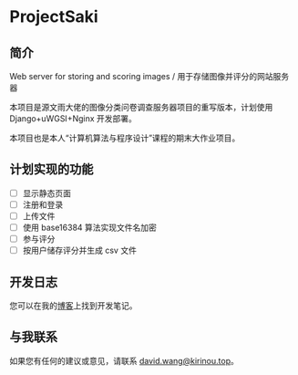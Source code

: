 # ProjectSaki

## 简介

Web server for storing and scoring images / 用于存储图像并评分的网站服务器

本项目是源文雨大佬的图像分类问卷调查服务器项目的重写版本，计划使用 Django+uWGSI+Nginx 开发部署。

本项目也是本人“计算机算法与程序设计”课程的期末大作业项目。

## 计划实现的功能

- [ ] 显示静态页面
- [ ] 注册和登录
- [ ] 上传文件
- [ ] 使用 base16384 算法实现文件名加密
- [ ] 参与评分
- [ ] 按用户储存评分并生成 csv 文件

## 开发日志

您可以在我的[博客](https://www.kirinou.top)上找到开发笔记。

## 与我联系

如果您有任何的建议或意见，请联系 [david.wang@kirinou.top](mailto:david.wang@kirinou.top)。
